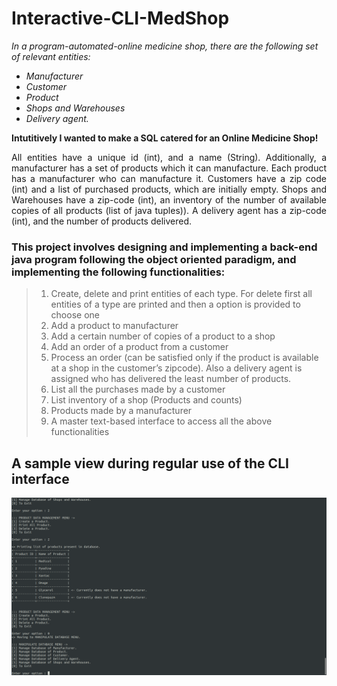 # Interactive-CLI-MedShop

*In a program-automated-online medicine shop, there are the following set of relevant entities:*
- *Manufacturer*
- *Customer*
- *Product*
- *Shops and Warehouses*
- *Delivery agent.*

<strong>Intutitively I wanted to make a SQL catered for an Online Medicine Shop!</strong>

<p align="justify">
All entities have a unique id (int), and a name (String). Additionally, a manufacturer has a set of products which it can manufacture. Each product has a manufacturer who can manufacture it. Customers have a zip code (int) and a list of purchased products, which are initially empty. Shops and Warehouses have a zip-code (int), an inventory of the number of available copies of all
products (list of java tuples)). A delivery agent has a zip-code (int), and the number of products delivered. </p>

### This project involves designing and implementing a back-end java program following the object oriented paradigm, and implementing the following functionalities:
> 1. Create, delete and print entities of each type. For delete first all entities of a type are printed and
then a option is provided to choose one
> 2. Add a product to manufacturer
> 3. Add a certain number of copies of a product to a shop
> 4. Add an order of a product from a customer
> 5. Process an order (can be satisfied only if the product is available at a shop in the customer’s zipcode). Also a delivery agent is assigned who has delivered the least number of products.
> 6. List all the purchases made by a customer
> 7. List inventory of a shop (Products and counts) 
> 8. Products made by a manufacturer
> 9. A master text-based interface to access all the above functionalities

## A sample view during regular use of the CLI interface
<p align="center">
  <img src = "./med_screenshot.png">
</p>
